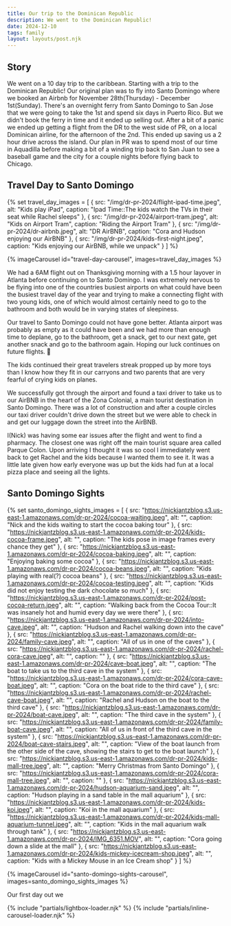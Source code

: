 ```yaml
---
title: Our trip to the Dominican Republic
description: We went to the Dominican Republic!
date: 2024-12-10
tags: family
layout: layouts/post.njk
---
```


## Story

We went on a 10 day trip to the caribbean. Starting with a trip to the Dominican Republic! Our original plan was to fly into Santo Domingo where we booked an Airbnb for November 28th(Thursday) - December 1st(Sunday). There's an overnight ferry from Santo Domingo to San Jose that we were going to take the 1st and spend six days in Puerto Rico. But we didn't book the ferry in time and it ended up selling out. After a bit of a panic we ended up getting a flight from the DR to the west side of PR, on a local Dominican airline, for the afternoon of the 2nd. This ended up saving us a 2 hour drive across the island. Our plan in PR was to spend most of our time in Aquadilla before making a bit of a winding trip back to San Juan to see a baseball game and the city for a couple nights before flying back to Chicago.

## Travel Day to Santo Domingo

{% set travel_day_images = [
{ src: "/img/dr-pr-2024/flight-ipad-time.jpeg", alt: "Kids play iPad", caption: "Ipad Time::The kids watch the TVs in their seat while Rachel sleeps" },
{ src: "/img/dr-pr-2024/airport-tram.jpeg", alt: "Kids on Airport Tram", caption: "Riding the Airport Tram" },
{ src: "/img/dr-pr-2024/dr-airbnb.jpeg", alt: "DR AirBNB", caption: "Cora and Hudson enjoying our AirBNB" },
{ src: "/img/dr-pr-2024/kids-first-night.jpeg", caption: "Kids enjoying our AirBNB, while we unpack" }
] %}

{% imageCarousel id="travel-day-carousel", images=travel_day_images %}

We had a 6AM flight out on Thanksgiving morning with a 1.5 hour layover in Atlanta before continuing on to Santo Domingo. I was extremely nervous to be flying into one of the countries busiest airports on what could have been the busiest travel day of the year and trying to make a connecting flight with two young kids, one of which would almost certainly need to go to the bathroom and both would be in varying states of sleepiness. 

Our travel to Santo Domingo could not have gone better. Atlanta airport was probably as empty as it could have been and we had more than enough time to deplane, go to the bathroom, get a snack, get to our next gate, get another snack and go to the bathroom again. Hoping our luck continues on future flights. 🤞

The kids continued their great travelers streak propped up by more toys than I know how they fit in our carryons and two parents that are very fearful of crying kids on planes.

We successfully got through the airport and found a taxi driver to take us to our AirBNB in the heart of the Zona Colonial, a main tourist destination in Santo Domingo. There was a lot of construction and after a couple circles our taxi driver couldn't drive down the street but we were able to check in and get our luggage down the street into the AirBNB.

I(Nick) was having some ear issues after the flight and went to find a pharmacy. The closest one was right off the main tourist square area called Parque Colon. Upon arriving I thought it was so cool I immediately went back to get Rachel and the kids because I wanted them to see it. It was a little late given how early everyone was up but the kids had fun at a local pizza place and seeing all the lights.


## Santo Domingo Sights

{% set santo_domingo_sights_images = [
{ src: "https://nickjantzblog.s3.us-east-1.amazonaws.com/dr-pr-2024/cocoa-waiting.jpeg", alt: "", caption: "Nick and the kids waiting to start the cocoa baking tour" },
{ src: "https://nickjantzblog.s3.us-east-1.amazonaws.com/dr-pr-2024/kids-cocoa-frame.jpeg", alt: "", caption: "The kids pose in image frames every chance they get" },
{ src: "https://nickjantzblog.s3.us-east-1.amazonaws.com/dr-pr-2024/cocoa-baking.jpeg", alt: "", caption: "Enjoying baking some cocoa" },
{ src: "https://nickjantzblog.s3.us-east-1.amazonaws.com/dr-pr-2024/cocoa-beans.jpeg", alt: "", caption: "Kids playing with real(?) cocoa beans" },
{ src: "https://nickjantzblog.s3.us-east-1.amazonaws.com/dr-pr-2024/cocoa-testing.jpeg", alt: "", caption: "Kids did not enjoy testing the dark chocolate so much" },
{ src: "https://nickjantzblog.s3.us-east-1.amazonaws.com/dr-pr-2024/post-cocoa-return.jpeg", alt: "", caption: "Walking back from the Cocoa Tour::It was insanely hot and humid every day we were there" },
{ src: "https://nickjantzblog.s3.us-east-1.amazonaws.com/dr-pr-2024/into-cave.jpeg", alt: "", caption: "Hudson and Rachel walking down into the cave" },
{ src: "https://nickjantzblog.s3.us-east-1.amazonaws.com/dr-pr-2024/family-cave.jpeg", alt: "", caption: "All of us in one of the caves" },
{ src: "https://nickjantzblog.s3.us-east-1.amazonaws.com/dr-pr-2024/rachel-cora-cave.jpeg", alt: "", caption: "" },
{ src: "https://nickjantzblog.s3.us-east-1.amazonaws.com/dr-pr-2024/cave-boat.jpeg", alt: "", caption: "The boat to take us to the third cave in the system" },
{ src: "https://nickjantzblog.s3.us-east-1.amazonaws.com/dr-pr-2024/cora-cave-boat.jpeg", alt: "", caption: "Cora on the boat ride to the third cave" },
{ src: "https://nickjantzblog.s3.us-east-1.amazonaws.com/dr-pr-2024/rachel-cave-boat.jpeg", alt: "", caption: "Rachel and Hudson on the boat to the third cave" },
{ src: "https://nickjantzblog.s3.us-east-1.amazonaws.com/dr-pr-2024/boat-cave.jpeg", alt: "", caption: "The third cave in the system" },
{ src: "https://nickjantzblog.s3.us-east-1.amazonaws.com/dr-pr-2024/family-boat-cave.jpeg", alt: "", caption: "All of us in front of the third cave in the system" },
{ src: "https://nickjantzblog.s3.us-east-1.amazonaws.com/dr-pr-2024/boat-cave-stairs.jpeg", alt: "", caption: "View of the boat launch from the other side of the cave, showing the stairs to get to the boat launch" },
{ src: "https://nickjantzblog.s3.us-east-1.amazonaws.com/dr-pr-2024/kids-mall-tree.jpeg", alt: "", caption: "Merry Christmas from Santo Domingo" },
{ src: "https://nickjantzblog.s3.us-east-1.amazonaws.com/dr-pr-2024/cora-mall-tree.jpeg", alt: "", caption: "" },
{ src: "https://nickjantzblog.s3.us-east-1.amazonaws.com/dr-pr-2024/hudson-aquarium-sand.jpeg", alt: "", caption: "Hudson playing in a sand table in the mall aquarium" },
{ src: "https://nickjantzblog.s3.us-east-1.amazonaws.com/dr-pr-2024/kids-koi.jpeg", alt: "", caption: "Koi in the mall aquarium" },
{ src: "https://nickjantzblog.s3.us-east-1.amazonaws.com/dr-pr-2024/kids-mall-aquarium-tunnel.jpeg", alt: "", caption: "Kids in the mall aquarium walk through tank" },
{ src: "https://nickjantzblog.s3.us-east-1.amazonaws.com/dr-pr-2024/IMG_6351.MOV", alt: "", caption: "Cora going down a slide at the mall" },
{ src: "https://nickjantzblog.s3.us-east-1.amazonaws.com/dr-pr-2024/kids-mickey-icecream-shop.jpeg", alt: "", caption: "Kids with a Mickey Mouse in an Ice Cream shop" }
] %}

{% imageCarousel id="santo-domingo-sights-carousel", images=santo_domingo_sights_images %}

Our first day out we 

{% include "partials/lightbox-loader.njk" %}
{% include "partials/inline-carousel-loader.njk" %} 